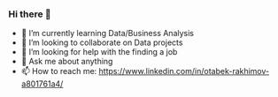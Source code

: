 ### Hi there 👋

- 🌱 I’m currently learning Data/Business Analysis
- 👯 I’m looking to collaborate on Data projects
- 🤔 I’m looking for help with the finding a job
- 💬 Ask me about anything 
- 📫 How to reach me: https://www.linkedin.com/in/otabek-rakhimov-a801761a4/
